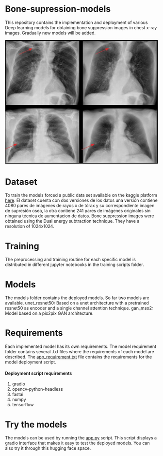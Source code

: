 # Bone-supression-models
This repository contains the implementation and deployment of various Deep learning models for obtaining bone suppression images in chest x-ray images. Gradually new models will be added.


![Bonse supression imgae](bsi.PNG)

# Dataset
To train the models forced a public data set available on the kaggle platform [here](https://www.kaggle.com/datasets/hmchuong/xray-bone-shadow-supression). El dataset cuenta con dos versiones de los datos una versión contiene 4080 pares de imágenes de rayos x de tórax y su correspondiente  imagen de supresión osea,  la otra contiene  241 pares de imágenes originales sin ninguna técnica de aumentacion de datos.
Bone suppression images were obtained using the Dual energy subtraction technique. They have a resolution of 1024x1024.

# Training
The preprocessing and training routine for each specific model is distributed in different jupyter notebooks in the training scripts folder.

# Models
The models folder contains the deployed models. So far two models are available.
unet_resnet50: Based on a unet architecture with a pretrained resnet50 as encoder and a single channel attention technique.
gan_mso2: Model based on a pix2pix GAN architecture.

# Requirements
Each implemented model has its own requirements. The model requirement folder contains several .txt files where the requirements of each model are described. The [app_requirement.txt](app_requirements.txt.txt) file contains the requirements for the model deployment script.
#### Deployment script requirements
1. gradio
2. opencv-python-headless
3. fastai
4. numpy
5. tensorflow

# Try the models
The models can be used by running the [app.py](app.py) script. This script displays a gradio interface that makes it easy to test the deployed models. You can also try it through this hugging face space.

